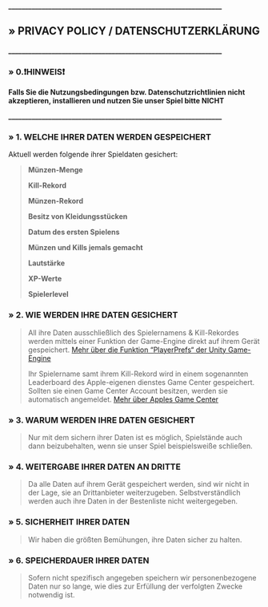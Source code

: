 **________________________________________________________________**
 
## » PRIVACY POLICY / DATENSCHUTZERKLÄRUNG

**________________________________________________________________**

### » 0.❗HINWEIS❗

**Falls Sie die Nutzungsbedingungen bzw. Datenschutzrichtlinien nicht akzeptieren, installieren und nutzen Sie unser Spiel bitte NICHT**

**________________________________________________________________**

### » 1. WELCHE IHRER DATEN WERDEN GESPEICHERT

Aktuell werden folgende ihrer Spieldaten gesichert:

> **Münzen-Menge**
> 
> **Kill-Rekord**
> 
> **Münzen-Rekord**
>  
> **Besitz von Kleidungsstücken**
> 
> **Datum des ersten Spielens**
> 
> **Münzen und Kills jemals gemacht**
> 
> **Lautstärke**
> 
> **XP-Werte**
> 
> **Spielerlevel**

### » 2. WIE WERDEN IHRE DATEN GESICHERT

> All ihre Daten ausschließlich des Spielernamens & Kill-Rekordes werden mittels einer Funktion der Game-Engine direkt auf ihrem Gerät gespeichert. [Mehr über die Funktion “PlayerPrefs“ der Unity Game-Engine](https://docs.unity3d.com/ScriptReference/PlayerPrefs.html)
> 
> Ihr Spielername samt ihrem Kill-Rekord wird in einem sogenannten Leaderboard des Apple-eigenen dienstes Game Center gespeichert. Sollten sie einen Game Center Account besitzen, werden sie automatisch angemeldet. [Mehr über Apples Game Center](https://developer.apple.com/game-center/)


### » 3. WARUM WERDEN IHRE DATEN GESICHERT

> Nur mit dem sichern ihrer Daten ist es möglich, Spielstände auch dann beizubehalten, wenn sie unser Spiel beispielsweiße schließen.

### » 4. WEITERGABE IHRER DATEN AN DRITTE

> Da alle Daten auf ihrem Gerät gespeichert werden, sind wir nicht in der Lage, sie an Drittanbieter weiterzugeben. Selbstverständlich werden auch ihre Daten in der Bestenliste nicht weitergegeben.
> 

### » 5. SICHERHEIT IHRER DATEN
> Wir haben die größten Bemühungen, ihre Daten sicher zu halten.
> 

### » 6. SPEICHERDAUER IHRER DATEN

> Sofern nicht spezifisch angegeben speichern wir personenbezogene Daten nur so lange, wie dies zur Erfüllung der verfolgten Zwecke notwendig ist.
